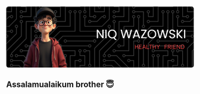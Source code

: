 

![Niq Wazowski](assets/image/niq-header.png)

## Assalamualaikum brother 😇

<!--
**niq-wazowski/niq-wazowski** is a ✨ _special_ ✨ 

Here are some ideas to get you started:

- 🔭 I’m currently working on ...
- 🌱 I’m currently learning ...
- 👯 I’m looking to collaborate on ...
- 🤔 I’m looking for help with ...
- 💬 Ask me about ...
- 📫 How to reach me: ...
- 😄 Pronouns: ...
- ⚡ Fun fact: ...
-->

